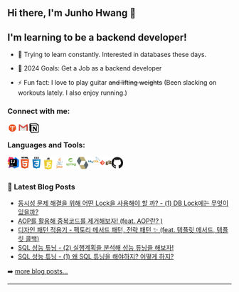 ## Hi there, I'm Junho Hwang 👋 


## I'm learning to be a backend developer!

<!-- - 🔭 I just launched my first course: [Become A VS Code SuperHero!][course]! -->
- 🌱 Trying to learn constantly. Interested in databases these days.
<!-- - 👯 I’m looking to make my  -->
- 🥅 2024 Goals: Get a Job as a backend developer

- ⚡ Fun fact: I love to play guitar ~~and lifting weights~~ (Been slacking on workouts lately. I also enjoy running.)
### Connect with me:

[<img align="left" alt="junojuno" width="22px" src="./image/tistory.png" />][website]
<!-- [<img align="left" alt="codeSTACKr | YouTube" width="22px" src="https://cdn.jsdelivr.net/npm/simple-icons@v3/icons/youtube.svg" />][youtube]
[<img align="left" alt="codeSTACKr | Twitter" width="22px" src="https://cdn.jsdelivr.net/npm/simple-icons@v3/icons/twitter.svg" />][twitter]
[<img align="left" alt="codeSTACKr | LinkedIn" width="22px" src="https://cdn.jsdelivr.net/npm/simple-icons@v3/icons/linkedin.svg" />][linkedin] -->
[<img align="left" alt="junojuno | email" width="27px" src="./image/email.png" />][Email]
[<img align="left" alt="junojuno" width="22px" src="./image/notion_icon.png" />][notion]
<br />

### Languages and Tools:
<img align="left" alt="IntelliJ" width="26px" src="./image/intellij.png" />
<img align="left" alt="HTML5" width="26px" src="https://raw.githubusercontent.com/github/explore/80688e429a7d4ef2fca1e82350fe8e3517d3494d/topics/html/html.png" />
<img align="left" alt="CSS3" width="26px" src="https://raw.githubusercontent.com/github/explore/80688e429a7d4ef2fca1e82350fe8e3517d3494d/topics/css/css.png" />
<img align="left" alt="JavaScript" width="26px" src="./image/javascript.png" />
<img align="left" alt="Java" width="26px" src="./image/java.png" />
<img align="left" alt="Spring" width="26px" src="./image/spring.png" />
<img align="left" alt="Hibernate" width="26px" src="./image/hibernate.png" />
<img align="left" alt="MySQL" width="26px" src="./image/mysql.png" />
<img align="left" alt="Git" width="26px" src="https://raw.githubusercontent.com/github/explore/80688e429a7d4ef2fca1e82350fe8e3517d3494d/topics/git/git.png" />
<img align="left" alt="GitHub" width="26px" src="https://raw.githubusercontent.com/github/explore/78df643247d429f6cc873026c0622819ad797942/topics/github/github.png" />
<br/>
<br/>

### 📕 Latest Blog Posts
<!-- BLOG-POST-LIST:START -->
- [동시성 문제 해결을 위해 어떤 Lock을 사용해야 할 까? - &lpar;1&rpar; DB Lock에는 무엇이 있을까?](https://juno-juno.tistory.com/110)
- [AOP를 활용해 중복코드를 제거해보자! &lpar;feat. AOP란? &rpar;](https://juno-juno.tistory.com/109)
- [디자인 패턴 적용기 - 팩토리 메서드 패턴, 전략 패턴  ✨ &lpar;feat. 템플릿 메서드, 템플릿 콜백&rpar;](https://juno-juno.tistory.com/108)
- [SQL 성능 튜닝 - &lpar;2&rpar; 실행계획을 분석해 성능 튜닝을 해보자!](https://juno-juno.tistory.com/107)
- [SQL 성능 튜닝 - &lpar;1&rpar; 왜 SQL 튜닝을 해야하지? 어떻게 하지?](https://juno-juno.tistory.com/106)
<!-- BLOG-POST-LIST:END -->

➡️ [more blog posts...](https://juno-juno.tistory.com/)

---
[Email]: mailto:ssmm0205@naver.com
[website]: https://juno-juno.tistory.com/
[notion]: https://kaput-trombone-343.notion.site/Junho-s-Brain-58a680a1bf90439096fed28abf610396
<!-- [instagram]: https://www.instagram.com/j.unojuno/ <!-- no more available-->
